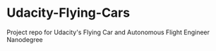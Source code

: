 # Udacity-Flying-Cars
Project repo for Udacity's Flying Car and Autonomous Flight Engineer Nanodegree
